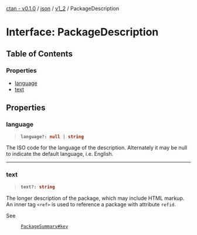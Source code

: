 [ctan - v0.1.0](../README.md) / [json](../modules/json.md) / [v1\_2](../modules/json.v1_2.md) / PackageDescription

# Interface: PackageDescription

## Table of Contents

### Properties

- [language](json.v1_2.PackageDescription.md#language)
- [text](json.v1_2.PackageDescription.md#text)

## Properties

### language

> <b>
>
> ```typescript
> language?: null | string
> ```
>
> </b>

The ISO code for the language of the description.
Alternately it may be null to indicate the default language, i.e. English.

<dl>

</dl>

___

### text

> <b>
>
> ```typescript
> text?: string
> ```
>
> </b>

The longer description of the package, which may include HTML markup.
An inner tag `<ref>` is used to reference a package with attribute `refid`.

<dl>
<dt> See</dt>
<dd><p>

[`PackageSummary#key`](json.v1_2.PackageSummary.md#key)

</p></dd>
</dl>
